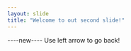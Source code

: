 ```yaml
---
layout: slide
title: "Welcome to out second slide!"
---
```

----new----
Use left arrow to go back!  
